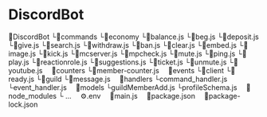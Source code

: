 # DiscordBot
 
📁DiscordBot
  └📁commands
     └📁economy
               └📜balance.js
               └📜beg.js
               └📜deposit.js
               └📜give.js
               └📜search.js
               └📜withdraw.js
         └📜ban.js
         └📜clear.js
         └📜embed.js
         └📜image.js
         └📜kick.js
         └📜mcserver.js
         └📜mpcheck.js
         └📜mute.js
         └📜ping.js
         └📜play.js
         └📜reactionrole.js
         └📜suggestions.js
         └📜ticket.js
         └📜unmute.js
         └📜youtube.js
⠀   📁counters
         └📜member-counter.js
⠀   📁events
         └📁client
               └📜ready.js
         └📁guild
               └📜message.js
⠀   📁handlers
         └command_handler.js
         └event_handler.js
⠀   📁models
         └guildMemberAdd.js
         └profileSchema.js
⠀   📁node_modules
         └ ...
⠀   ⚙️.env
⠀   📜main.js
⠀   🔧package.json
⠀   🔧package-lock.json
